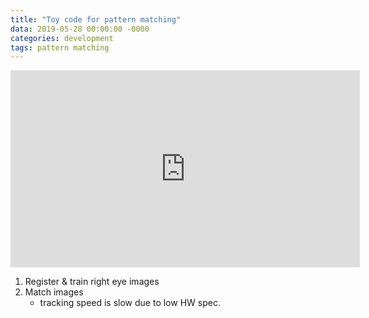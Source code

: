 ```yaml
---
title: "Toy code for pattern matching"
data: 2019-05-28 00:00:00 -0000
categories: development 
tags: pattern matching 
---
```


<!--
<iframe width="559" height="315" src="https://www.youtube.com/embed/Hf_YySQltoc" frameborder="0" allow="accelerometer; autoplay; encrypted-media; gyroscope; picture-in-picture" allowfullscreen></iframe>
-->

<iframe width="559" height="315" src="https://www.youtube.com/embed/Zl5cSXs89jU" frameborder="0" allow="accelerometer; autoplay; encrypted-media; gyroscope; picture-in-picture" allowfullscreen></iframe>

1. Register & train right eye images
2. Match images
   - tracking speed is slow due to low HW spec.
